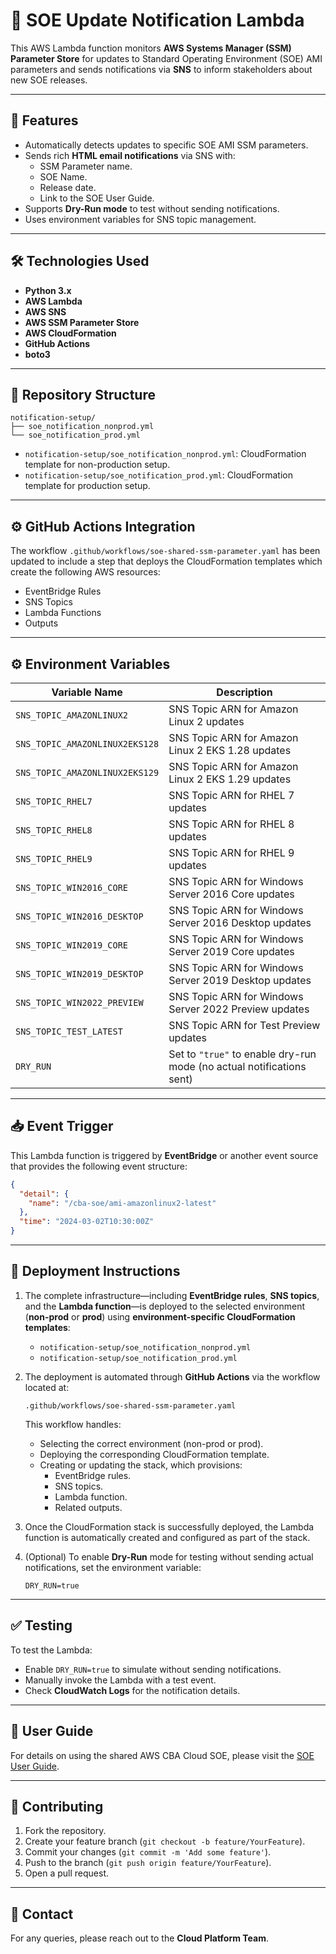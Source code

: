 # 🚀 SOE Update Notification Lambda

This AWS Lambda function monitors **AWS Systems Manager (SSM) Parameter Store** for updates to Standard Operating Environment (SOE) AMI parameters and sends notifications via **SNS** to inform stakeholders about new SOE releases.

---

## 📌 Features

- Automatically detects updates to specific SOE AMI SSM parameters.
- Sends rich **HTML email notifications** via SNS with:
  - SSM Parameter name.
  - SOE Name.
  - Release date.
  - Link to the SOE User Guide.
- Supports **Dry-Run mode** to test without sending notifications.
- Uses environment variables for SNS topic management.

---

## 🛠️ Technologies Used

- **Python 3.x**
- **AWS Lambda**
- **AWS SNS**
- **AWS SSM Parameter Store**
- **AWS CloudFormation**
- **GitHub Actions**
- **boto3**

---

## 📁 Repository Structure

```
notification-setup/
├── soe_notification_nonprod.yml
└── soe_notification_prod.yml
```

- `notification-setup/soe_notification_nonprod.yml`: CloudFormation template for non-production setup.
- `notification-setup/soe_notification_prod.yml`: CloudFormation template for production setup.

---

## ⚙️ GitHub Actions Integration

The workflow `.github/workflows/soe-shared-ssm-parameter.yaml` has been updated to include a step that deploys the CloudFormation templates which create the following AWS resources:

- EventBridge Rules
- SNS Topics
- Lambda Functions
- Outputs

---

## ⚙️ Environment Variables

| Variable Name | Description |
|---------------|-------------|
| `SNS_TOPIC_AMAZONLINUX2` | SNS Topic ARN for Amazon Linux 2 updates |
| `SNS_TOPIC_AMAZONLINUX2EKS128` | SNS Topic ARN for Amazon Linux 2 EKS 1.28 updates |
| `SNS_TOPIC_AMAZONLINUX2EKS129` | SNS Topic ARN for Amazon Linux 2 EKS 1.29 updates |
| `SNS_TOPIC_RHEL7` | SNS Topic ARN for RHEL 7 updates |
| `SNS_TOPIC_RHEL8` | SNS Topic ARN for RHEL 8 updates |
| `SNS_TOPIC_RHEL9` | SNS Topic ARN for RHEL 9 updates |
| `SNS_TOPIC_WIN2016_CORE` | SNS Topic ARN for Windows Server 2016 Core updates |
| `SNS_TOPIC_WIN2016_DESKTOP` | SNS Topic ARN for Windows Server 2016 Desktop updates |
| `SNS_TOPIC_WIN2019_CORE` | SNS Topic ARN for Windows Server 2019 Core updates |
| `SNS_TOPIC_WIN2019_DESKTOP` | SNS Topic ARN for Windows Server 2019 Desktop updates |
| `SNS_TOPIC_WIN2022_PREVIEW` | SNS Topic ARN for Windows Server 2022 Preview updates |
| `SNS_TOPIC_TEST_LATEST` | SNS Topic ARN for Test Preview updates |
| `DRY_RUN` | Set to `"true"` to enable dry-run mode (no actual notifications sent) |

---

## 📥 Event Trigger

This Lambda function is triggered by **EventBridge** or another event source that provides the following event structure:

```json
{
  "detail": {
    "name": "/cba-soe/ami-amazonlinux2-latest"
  },
  "time": "2024-03-02T10:30:00Z"
}
```

---

## 🚀 Deployment Instructions

1. The complete infrastructure—including **EventBridge rules**, **SNS topics**, and the **Lambda function**—is deployed to the selected environment (**non-prod** or **prod**) using **environment-specific CloudFormation templates**:
    - `notification-setup/soe_notification_nonprod.yml`
    - `notification-setup/soe_notification_prod.yml`

2. The deployment is automated through **GitHub Actions** via the workflow located at:
   
   ```
   .github/workflows/soe-shared-ssm-parameter.yaml
   ```

   This workflow handles:
   - Selecting the correct environment (non-prod or prod).
   - Deploying the corresponding CloudFormation template.
   - Creating or updating the stack, which provisions:
     - EventBridge rules.
     - SNS topics.
     - Lambda function.
     - Related outputs.

3. Once the CloudFormation stack is successfully deployed, the Lambda function is automatically created and configured as part of the stack.

4. (Optional) To enable **Dry-Run** mode for testing without sending actual notifications, set the environment variable:
   ```
   DRY_RUN=true
   ```

---

## ✅ Testing

To test the Lambda:

- Enable `DRY_RUN=true` to simulate without sending notifications.
- Manually invoke the Lambda with a test event.
- Check **CloudWatch Logs** for the notification details.

---

## 📄 User Guide

For details on using the shared AWS CBA Cloud SOE, please visit the [SOE User Guide](https://commbank.atlassian.net/wiki/spaces/SCCS/pages/391611678/Using+the+shared+AWS+CBA+Cloud+SOE).

---

## 🤝 Contributing

1. Fork the repository.
2. Create your feature branch (`git checkout -b feature/YourFeature`).
3. Commit your changes (`git commit -m 'Add some feature'`).
4. Push to the branch (`git push origin feature/YourFeature`).
5. Open a pull request.

---

## 📧 Contact

For any queries, please reach out to the **Cloud Platform Team**.
